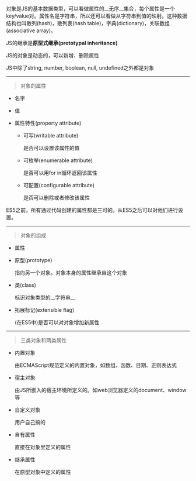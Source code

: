 对象是JS的基本数据类型，可以看做属性的__无序__集合，每个属性是一个key/value对。属性名是字符串，所以还可以看做从字符串到值的映射。这种数据结构也叫散列(hash)，散列表(hash table)，字典(dictionary)，关联数组(associative array)。

JS的继承是**原型式继承(prototypal inheritance)**

JS的对象是动态的，可以新增、删除属性

JS中除了string, number, boolean, null, undefined之外都是对象

****

> 对象的属性

* 名字
* 值
* 属性特性(property attribute)
  
  * 可写(writable attribute)

    是否可以设置该属性的值

  * 可枚举(enumerable attribute)

    是否可以用for in循环返回该属性

  * 可配置(configurable attribute)
    
    是否可以删除或者修改该属性

ES5之前，所有通过代码创建的属性都是三可的。从ES5之后可以对他们进行设置。

****

> 对象的组成

* 属性
* 原型(prototype)

  指向另一个对象。对象本身的属性继承自这个对象

* 类(class)

  标识对象类型的__字符串__

* 拓展标记(extensible flag)

  (在ES5中)是否可以对对象增加新属性

****

> 三类对象和两类属性

* 内置对象
  
  由ECMAScript规范定义的内置对象，如数组、函数、日期、正则表达式

* 宿主对象

  由JS所嵌入的宿主环境所定义的。如web浏览器定义的document、window等

* 自定义对象

  用户自己搞的

* 自有属性

  直接在对象里定义的属性

* 继承属性

  在原型对象中定义的属性